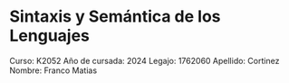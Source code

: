 # Sintaxis y Semántica de los Lenguajes
Curso: K2052
Año de cursada: 2024
Legajo: 1762060
Apellido: Cortinez
Nombre: Franco Matias
